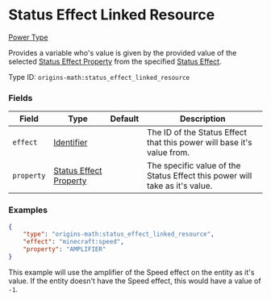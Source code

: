 # Status Effect Linked Resource

[Power Type](../power_types.md)

Provides a variable who's value is given by the provided value of the selected [Status Effect Property](../data_types/status_effect_property.md) from the specified [Status Effect](https://minecraft.wiki/w/Effect).

Type ID: `origins-math:status_effect_linked_resource`

### Fields
| Field    | Type | Default    | Description |
|----------|------|------------|-------------|
|`effect`  |[Identifier](https://origins.readthedocs.io/en/latest/types/data_types/identifier/)| | The ID of the Status Effect that this power will base it's value from.|
|`property`|[Status Effect Property](../data_types/status_effect_property.md)| | The specific value of the Status Effect this power will take as it's value. |

### Examples
```json
{
	"type": "origins-math:status_effect_linked_resource",
	"effect": "minecraft:speed",
	"property": "AMPLIFIER"
}
```
This example will use the amplifier of the Speed effect on the entity as it's value. If the entity doesn't have the Speed effect, this would have a value of `-1`. 